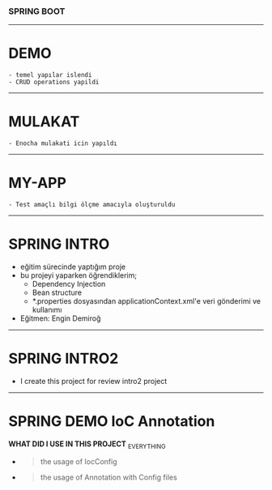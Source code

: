 ### SPRING BOOT
***
# DEMO 
    - temel yapılar islendi
    - CRUD operations yapildi
***
# MULAKAT
    - Enocha mulakati icin yapıldı
***
# MY-APP
    - Test amaçlı bilgi ölçme amacıyla oluşturuldu
****
# SPRING INTRO
 * eğitim sürecinde yaptığım proje
 * bu projeyi yaparken öğrendiklerim;
   * Dependency Injection
   * Bean structure
   * *.properties dosyasından applicationContext.xml'e veri gönderimi ve kullanımı
 * Eğitmen: Engin Demiroğ
****
# SPRING INTRO2
 * I create this project for review intro2 project

***
# SPRING DEMO IoC Annotation
 **WHAT DID I USE IN THIS PROJECT**
 <sub>EVERYTHING</sub>
 * > the usage of IocConfig
 * > the usage of Annotation with Config files
 
